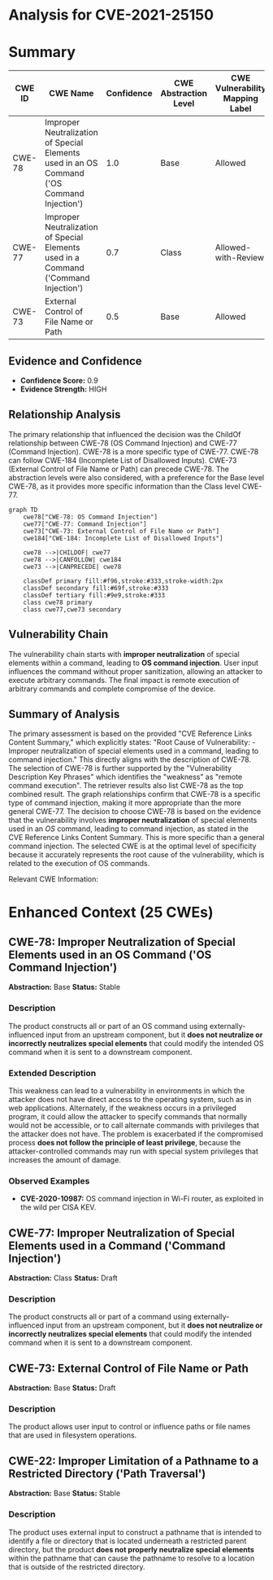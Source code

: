 # Analysis for CVE-2021-25150

# Summary
| CWE ID | CWE Name | Confidence | CWE Abstraction Level | CWE Vulnerability Mapping Label | CWE-Vulnerability Mapping Notes |
|---|---|---|---|---|---|
| CWE-78 | Improper Neutralization of Special Elements used in an OS Command ('OS Command Injection') | 1.0 | Base | Allowed | Primary CWE |
| CWE-77 | Improper Neutralization of Special Elements used in a Command ('Command Injection') | 0.7 | Class | Allowed-with-Review | Secondary Candidate |
| CWE-73 | External Control of File Name or Path | 0.5 | Base | Allowed | Secondary Candidate |

## Evidence and Confidence

*   **Confidence Score:** 0.9
*   **Evidence Strength:** HIGH

## Relationship Analysis
The primary relationship that influenced the decision was the ChildOf relationship between CWE-78 (OS Command Injection) and CWE-77 (Command Injection). CWE-78 is a more specific type of CWE-77.
CWE-78 can follow CWE-184 (Incomplete List of Disallowed Inputs). CWE-73 (External Control of File Name or Path) can precede CWE-78. The abstraction levels were also considered, with a preference for the Base level CWE-78, as it provides more specific information than the Class level CWE-77.

```mermaid
graph TD
    cwe78["CWE-78: OS Command Injection"]
    cwe77["CWE-77: Command Injection"]
    cwe73["CWE-73: External Control of File Name or Path"]
    cwe184["CWE-184: Incomplete List of Disallowed Inputs"]

    cwe78 -->|CHILDOF| cwe77
    cwe78 -->|CANFOLLOW| cwe184
    cwe73 -->|CANPRECEDE| cwe78
    
    classDef primary fill:#f96,stroke:#333,stroke-width:2px
    classDef secondary fill:#69f,stroke:#333
    classDef tertiary fill:#9e9,stroke:#333
    class cwe78 primary
    class cwe77,cwe73 secondary
```

## Vulnerability Chain
The vulnerability chain starts with **improper neutralization** of special elements within a command, leading to **OS command injection**. User input influences the command without proper sanitization, allowing an attacker to execute arbitrary commands. The final impact is remote execution of arbitrary commands and complete compromise of the device.

## Summary of Analysis
The primary assessment is based on the provided "CVE Reference Links Content Summary," which explicitly states: "Root Cause of Vulnerability: - Improper neutralization of special elements used in a command, leading to command injection." This directly aligns with the description of CWE-78.
The selection of CWE-78 is further supported by the "Vulnerability Description Key Phrases" which identifies the "weakness" as "remote command execution". The retriever results also list CWE-78 as the top combined result.
The graph relationships confirm that CWE-78 is a specific type of command injection, making it more appropriate than the more general CWE-77. The decision to choose CWE-78 is based on the evidence that the vulnerability involves **improper neutralization** of special elements used in an *OS* command, leading to command injection, as stated in the CVE Reference Links Content Summary. This is more specific than a general command injection.
The selected CWE is at the optimal level of specificity because it accurately represents the root cause of the vulnerability, which is related to the execution of OS commands.

Relevant CWE Information:

# Enhanced Context (25 CWEs)

## CWE-78: Improper Neutralization of Special Elements used in an OS Command ('OS Command Injection')
**Abstraction:** Base
**Status:** Stable

### Description
The product constructs all or part of an OS command using externally-influenced input from an upstream component, but it **does not neutralize or incorrectly neutralizes special elements** that could modify the intended OS command when it is sent to a downstream component.

### Extended Description
This weakness can lead to a vulnerability in environments in which the attacker does not have direct access to the operating system, such as in web applications. Alternately, if the weakness occurs in a privileged program, it could allow the attacker to specify commands that normally would not be accessible, or to call alternate commands with privileges that the attacker does not have. The problem is exacerbated if the compromised process **does not follow the principle of least privilege**, because the attacker-controlled commands may run with special system privileges that increases the amount of damage.

### Observed Examples
- **CVE-2020-10987:** OS command injection in Wi-Fi router, as exploited in the wild per CISA KEV.

## CWE-77: Improper Neutralization of Special Elements used in a Command ('Command Injection')
**Abstraction:** Class
**Status:** Draft

### Description
The product constructs all or part of a command using externally-influenced input from an upstream component, but it **does not neutralize or incorrectly neutralizes special elements** that could modify the intended command when it is sent to a downstream component.

## CWE-73: External Control of File Name or Path
**Abstraction:** Base
**Status:** Draft

### Description
The product allows user input to control or influence paths or file names that are used in filesystem operations.

## CWE-22: Improper Limitation of a Pathname to a Restricted Directory ('Path Traversal')
**Abstraction:** Base
**Status:** Stable

### Description
The product uses external input to construct a pathname that is intended to identify a file or directory that is located underneath a restricted parent directory, but the product **does not properly neutralize special elements** within the pathname that can cause the pathname to resolve to a location that is outside of the restricted directory.